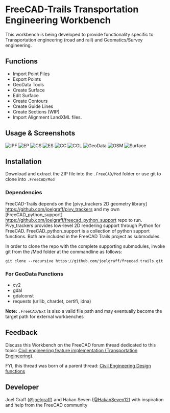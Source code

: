 # FreeCAD-Trails Transportation Engineering Workbench

This workbench is being developed to provide functionality specific to Transportation engineering (road and rail) and Geomatics/Survey engineering.

## Functions

* Import Point Files  
* Export Points  
* GeoData Tools
* Create Surface  
* Edit Surface  
* Create Contours  
* Create Guide Lines
* Create Sections (WIP)
* Import Alignment LandXML files.

## Usage & Screenshots
![IPF](https://user-images.githubusercontent.com/3831435/59975941-f9e35800-95c6-11e9-9afc-05f5a5d0bf2d.gif)
![EP](https://user-images.githubusercontent.com/3831435/59975942-f9e35800-95c6-11e9-995d-4263f34f6f87.gif)
![CS](https://user-images.githubusercontent.com/3831435/59975943-f9e35800-95c6-11e9-99d3-65282669817b.gif)
![ES](https://user-images.githubusercontent.com/3831435/59975944-fa7bee80-95c6-11e9-8b47-a2f583fa25a6.gif)
![CC](https://user-images.githubusercontent.com/3831435/59975946-fa7bee80-95c6-11e9-8e2f-7bdffac13d01.gif)
![CGL](https://user-images.githubusercontent.com/3831435/58638005-76eb1c80-82fc-11e9-83bd-49dbb06d9202.png)
![GeoData](https://user-images.githubusercontent.com/3831435/59973802-212d2b80-95ad-11e9-919f-8cf3f75cb375.png)
![OSM](https://user-images.githubusercontent.com/3831435/59843173-ad96de80-9360-11e9-9c6a-153449516a7f.png)
![Surface](https://user-images.githubusercontent.com/3831435/59920075-fff40000-9431-11e9-8411-b13032364f28.gif)

## Installation

Download and extract the ZIP file into the `.FreeCAD/Mod` folder or use git to clone into `.FreeCAD/Mod`

### Dependencies
FreeCAD-Trails depends on the [pivy_trackers 2D geometry library] https://github.com/joelgraff/pivy_trackers and my own [FreeCAD_python_support] https://github.com/joelgraff/freecad_python_support repo to run.  Pivy_trackers provides low-level 2D rendering support through Python for FreeCAD.  FreeCAD_python_support is a collection of python support functions.  Both are included in the FreeCAD Trails project as submodules.

In order to clone the repo with the complete supporting submodules, invoke git from the /Mod folder at the commandline as follows:

`git clone --recursive https://github.com/joelgraff/freecad.trails.git`

### For GeoData Functions
* cv2
* gdal
* gdalconst
* requests (urllib, chardet, certifi, idna)

**Note:** `.FreeCAD/Ext` is also a valid file path and may eventually become the target path for external workbenches

## Feedback 
Discuss this Workbench on the FreeCAD forum thread dedicated to this topic: 
[Civil engineering feature implementation (Transportation Engineering)](https://forum.freecadweb.org/viewtopic.php?f=8&t=22277). 

FYI, this thread was born of a parent thread: 
[Civil Engineering Design functions](https://forum.freecadweb.org/viewtopic.php?f=8&t=6973)

## Developer 
Joel Graff ([@joelgraff](https://github.com/joelgraff)) and Hakan Seven ([@HakanSeven12](https://github.com/HakanSeven12)) with inspiration and help from the FreeCAD community
